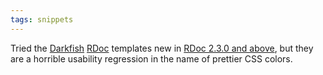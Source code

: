 ```yaml
---
tags: snippets
---
```


Tried the [Darkfish](http://deveiate.org/projects/Darkfish-Rdoc/) [RDoc](/wiki/RDoc) templates new in [RDoc 2.3.0 and above](http://blog.segment7.net/articles/2009/01/28/rdoc-rdoc_chm-rdoc_html_templates-2-3-0-released), but they are a horrible usability regression in the name of prettier CSS colors.
